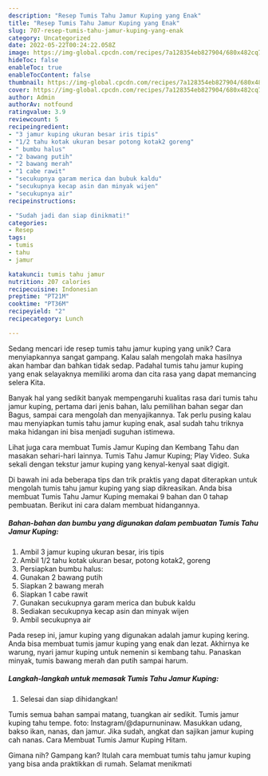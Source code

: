 ```yaml
---
description: "Resep Tumis Tahu Jamur Kuping yang Enak"
title: "Resep Tumis Tahu Jamur Kuping yang Enak"
slug: 707-resep-tumis-tahu-jamur-kuping-yang-enak
category: Uncategorized
date: 2022-05-22T00:24:22.058Z
image: https://img-global.cpcdn.com/recipes/7a128354eb827904/680x482cq70/tumis-tahu-jamur-kuping-foto-resep-utama.jpg
hideToc: false
enableToc: true
enableTocContent: false
thumbnail: https://img-global.cpcdn.com/recipes/7a128354eb827904/680x482cq70/tumis-tahu-jamur-kuping-foto-resep-utama.jpg
cover: https://img-global.cpcdn.com/recipes/7a128354eb827904/680x482cq70/tumis-tahu-jamur-kuping-foto-resep-utama.jpg
author: Admin
authorAv: notfound
ratingvalue: 3.9
reviewcount: 5
recipeingredient:
- "3 jamur kuping ukuran besar iris tipis"
- "1/2 tahu kotak ukuran besar potong kotak2 goreng"
- " bumbu halus"
- "2 bawang putih"
- "2 bawang merah"
- "1 cabe rawit"
- "secukupnya garam merica dan bubuk kaldu"
- "secukupnya kecap asin dan minyak wijen"
- "secukupnya air"
recipeinstructions:

- "Sudah jadi dan siap dinikmati!"
categories:
- Resep
tags:
- tumis
- tahu
- jamur

katakunci: tumis tahu jamur 
nutrition: 207 calories
recipecuisine: Indonesian
preptime: "PT21M"
cooktime: "PT36M"
recipeyield: "2"
recipecategory: Lunch

---
```





Sedang mencari ide resep tumis tahu jamur kuping yang unik? Cara menyiapkannya sangat gampang. Kalau salah mengolah maka hasilnya akan hambar dan bahkan tidak sedap. Padahal tumis tahu jamur kuping yang enak selayaknya memiliki aroma dan cita rasa yang dapat memancing selera Kita.





Banyak hal yang sedikit banyak mempengaruhi kualitas rasa dari tumis tahu jamur kuping, pertama dari jenis bahan, lalu pemilihan bahan segar dan Bagus, sampai cara mengolah dan menyajikannya. Tak perlu pusing kalau mau menyiapkan tumis tahu jamur kuping enak,      asal sudah tahu triknya maka hidangan ini bisa menjadi suguhan istimewa.














Lihat juga cara membuat Tumis Jamur Kuping dan Kembang Tahu dan masakan sehari-hari lainnya. Tumis Tahu Jamur Kuping; Play Video. Suka sekali dengan tekstur jamur kuping yang kenyal-kenyal saat digigit.






Di bawah ini ada beberapa tips dan trik praktis yang dapat diterapkan untuk mengolah tumis tahu jamur kuping yang siap dikreasikan. Anda bisa membuat Tumis Tahu Jamur Kuping memakai 9 bahan dan 0 tahap pembuatan. Berikut ini cara dalam membuat hidangannya.

<!--inarticleads1-->

##### Bahan-bahan dan bumbu yang digunakan dalam pembuatan Tumis Tahu Jamur Kuping:

1. Ambil 3 jamur kuping ukuran besar, iris tipis
1. Ambil 1/2 tahu kotak ukuran besar, potong kotak2, goreng
1. Persiapkan  bumbu halus:
1. Gunakan 2 bawang putih
1. Siapkan 2 bawang merah
1. Siapkan 1 cabe rawit
1. Gunakan secukupnya garam merica dan bubuk kaldu
1. Sediakan secukupnya kecap asin dan minyak wijen
1. Ambil secukupnya air


Pada resep ini, jamur kuping yang digunakan adalah jamur kuping kering. Anda bisa membuat tumis jamur kuping yang enak dan lezat. Akhirnya ke warung, nyari jamur kuping untuk nemenin si kembang tahu. Panaskan minyak, tumis bawang merah dan putih sampai harum. 

<!--inarticleads2-->

##### Langkah-langkah untuk memasak Tumis Tahu Jamur Kuping:


1. Selesai dan siap dihidangkan!

Tumis semua bahan sampai matang, tuangkan air sedikit. Tumis jamur kuping tahu tempe. foto: Instagram/@dapurnuninaw. Masukkan udang, bakso ikan, nanas, dan jamur. Jika sudah, angkat dan sajikan jamur kuping cah nanas. Cara Membuat Tumis Jamur Kuping Hitam. 

Gimana nih? Gampang kan? Itulah cara membuat tumis tahu jamur kuping yang bisa anda praktikkan di rumah. Selamat menikmati
